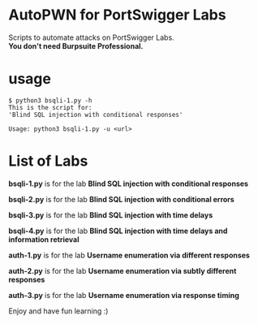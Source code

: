 # AutoPWN for PortSwigger Labs

Scripts to automate attacks on PortSwigger Labs.\
**You don't need Burpsuite Professional.**

# usage

```console
$ python3 bsqli-1.py -h
This is the script for:
'Blind SQL injection with conditional responses'

Usage: python3 bsqli-1.py -u <url>
```

# List of Labs

**bsqli-1.py** is for the lab **Blind SQL injection with conditional responses**

**bsqli-2.py** is for the lab **Blind SQL injection with conditional errors**

**bsqli-3.py** is for the lab **Blind SQL injection with time delays**

**bsqli-4.py** is for the lab **Blind SQL injection with time delays and information retrieval**

**auth-1.py** is for the lab **Username enumeration via different responses**

**auth-2.py** is for the lab **Username enumeration via subtly different responses**

**auth-3.py** is for the lab **Username enumeration via response timing**

Enjoy and have fun learning :)
